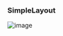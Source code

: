 ### SimpleLayout

![image](https://github.com/user-attachments/assets/58f20008-b15d-4f1d-8a39-bb4a19c6786b)
